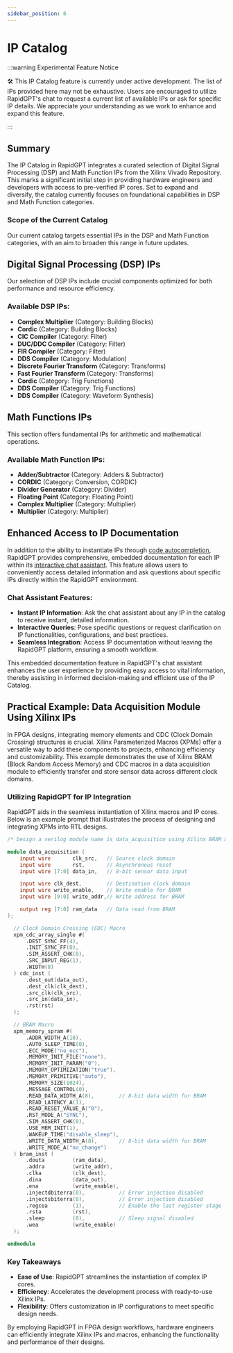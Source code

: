 ```yaml
---
sidebar_position: 6
---
```


# IP Catalog

:::warning Experimental Feature Notice

🛠️ This IP Catalog feature is currently under active development. The list of IPs provided here may not be exhaustive. Users are encouraged to utilize RapidGPT's chat to request a current list of available IPs or ask for specific IP details. We appreciate your understanding as we work to enhance and expand this feature.

:::

## Summary

The IP Catalog in RapidGPT integrates a curated selection of Digital Signal Processing (DSP) and Math Function IPs from the Xilinx Vivado Repository. This marks a significant initial step in providing hardware engineers and developers with access to pre-verified IP cores. Set to expand and diversify, the catalog currently focuses on foundational capabilities in DSP and Math Function categories.

### Scope of the Current Catalog

Our current catalog targets essential IPs in the DSP and Math Function categories, with an aim to broaden this range in future updates.

## Digital Signal Processing (DSP) IPs

Our selection of DSP IPs include crucial components optimized for both performance and resource efficiency.

### Available DSP IPs:
- **Complex Multiplier** (Category: Building Blocks)
- **Cordic** (Category: Building Blocks)
- **CIC Compiler** (Category: Filter)
- **DUC/DDC Compiler** (Category: Filter)
- **FIR Compiler** (Category: Filter)
- **DDS Compiler** (Category: Modulation)
- **Discrete Fourier Transform** (Category: Transforms)
- **Fast Fourier Transform** (Category: Transforms)
- **Cordic** (Category: Trig Functions)
- **DDS Compiler** (Category: Trig Functions)
- **DDS Compiler** (Category: Waveform Synthesis)

## Math Functions IPs

This section offers fundamental IPs for arithmetic and mathematical operations.

### Available Math Function IPs:
- **Adder/Subtractor** (Category: Adders & Subtractor)
- **CORDIC** (Category: Conversion, CORDIC)
- **Divider Generator** (Category: Divider)
- **Floating Point** (Category: Floating Point)
- **Complex Multiplier** (Category: Multiplier)
- **Multiplier** (Category: Multiplier)

## Enhanced Access to IP Documentation

In addition to the ability to instantiate IPs through [code autocompletion](code-assistant), RapidGPT provides comprehensive, embedded documentation for each IP within its [interactive chat assistant](interactive-chat). This feature allows users to conveniently access detailed information and ask questions about specific IPs directly within the RapidGPT environment. 

### Chat Assistant Features:
- **Instant IP Information**: Ask the chat assistant about any IP in the catalog to receive instant, detailed information.
- **Interactive Queries**: Pose specific questions or request clarification on IP functionalities, configurations, and best practices.
- **Seamless Integration**: Access IP documentation without leaving the RapidGPT platform, ensuring a smooth workflow.

This embedded documentation feature in RapidGPT's chat assistant enhances the user experience by providing easy access to vital information, thereby assisting in informed decision-making and efficient use of the IP Catalog.

## Practical Example: Data Acquisition Module Using Xilinx IPs

In FPGA designs, integrating memory elements and CDC (Clock Domain Crossing) structures is crucial. Xilinx Parameterized Macros (XPMs) offer a versatile way to add these components to projects, enhancing efficiency and customizability. This example demonstrates the use of Xilinx BRAM (Block Random Access Memory) and CDC macros in a data acquisition module to efficiently transfer and store sensor data across different clock domains.

### Utilizing RapidGPT for IP Integration

RapidGPT aids in the seamless instantiation of Xilinx macros and IP cores. Below is an example prompt that illustrates the process of designing and integrating XPMs into RTL designs.

```verilog showLineNumbers
/* Design a verilog module name is data_acquisition using Xilinx BRAM macro name is xpm_memory_spram to store 8-bit sensor data. The sensor data is received in one clock domain, and it needs to be stored in the BRAM macro using another clock domain. Utilize a Clock Domain Crossing (CDC) macro name is xpm_cdc_array_single with inputs for the source clock (clk_src), destination clock (clk_dest), and asynchronous reset (rst). The CDC macro should take an 8-bit input (data_in) and provide an 8-bit synchronized output (data_out) to store in BRAM macro. Configure the synchronizer with specific parameters: a destination synchronizer flip-flop of depth 4, no initial synchronization flip-flop, no simulation assertion checks, source input register enabled, and a data width of 8 bits. xpm_memory_spram macro with inputs for write enable (write_enable), clock (clk), and reset (reset). The output of the BRAM macro should be the data read from the RAM (ram_data). This system allows for the secure transfer of sensor data between different clock domains while utilizing Xilinx BRAM for efficient data storage on the based on write enable and input write address */

module data_acquisition (
    input wire       clk_src,   // Source clock domain
    input wire       rst,       // Asynchronous reset
    input wire [7:0] data_in,   // 8-bit sensor data input

    input wire clk_dest,        // Destination clock domain
    input wire write_enable,    // Write enable for BRAM
    input wire [9:0] write_addr,// Write address for BRAM

    output reg [7:0] ram_data   // Data read from BRAM
);

  // Clock Domain Crossing (CDC) Macro
  xpm_cdc_array_single #(
      .DEST_SYNC_FF(4),
      .INIT_SYNC_FF(0),
      .SIM_ASSERT_CHK(0),
      .SRC_INPUT_REG(1),
      .WIDTH(8)
  ) cdc_inst (
      .dest_out(data_out),
      .dest_clk(clk_dest),
      .src_clk(clk_src),
      .src_in(data_in),
      .rst(rst)
  );

  // BRAM Macro
  xpm_memory_spram #(
      .ADDR_WIDTH_A(10),
      .AUTO_SLEEP_TIME(0),
      .ECC_MODE("no_ecc"),
      .MEMORY_INIT_FILE("none"),
      .MEMORY_INIT_PARAM("0"),
      .MEMORY_OPTIMIZATION("true"),
      .MEMORY_PRIMITIVE("auto"),
      .MEMORY_SIZE(1024),
      .MESSAGE_CONTROL(0),
      .READ_DATA_WIDTH_A(8),        // 8-bit data width for BRAM
      .READ_LATENCY_A(1),
      .READ_RESET_VALUE_A("0"),
      .RST_MODE_A("SYNC"),
      .SIM_ASSERT_CHK(0),
      .USE_MEM_INIT(1),
      .WAKEUP_TIME("disable_sleep"),
      .WRITE_DATA_WIDTH_A(8),       // 8-bit data width for BRAM
      .WRITE_MODE_A("no_change")
  ) bram_inst (
      .douta         (ram_data),
      .addra         (write_addr),
      .clka          (clk_dest),
      .dina          (data_out),
      .ena           (write_enable),
      .injectdbiterra(0),           // Error injection disabled
      .injectsbiterra(0),           // Error injection disabled
      .regcea        (1),           // Enable the last register stage
      .rsta          (rst),
      .sleep         (0),           // Sleep signal disabled
      .wea           (write_enable)
  );

endmodule

```

### Key Takeaways
- **Ease of Use**: RapidGPT streamlines the instantiation of complex IP cores.
- **Efficiency**: Accelerates the development process with ready-to-use Xilinx IPs.
- **Flexibility**: Offers customization in IP configurations to meet specific design needs.

By employing RapidGPT in FPGA design workflows, hardware engineers can efficiently integrate Xilinx IPs and macros, enhancing the functionality and performance of their designs.